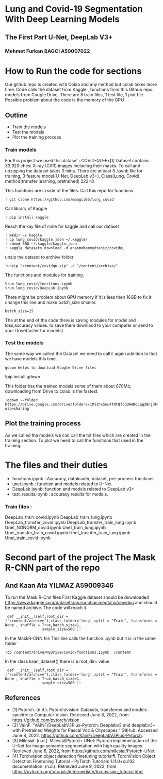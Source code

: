 # Lung and Covid-19 Segmentation With Deep Learning Models 
## The First Part U-Net, DeepLab V3+
### Mehmet Furkan BAGCI A59007022

# How to Run the code for sections 
Our github repo is created with Colab and any method but colab takes more time. Code calls the dataset from Kaggle , functions from this Github repo, models from Google Drive. There are 8 train files, 1 test file, 1 plot file. Possible problem about the code is the memory of the GPU
## Outline 
- Train the models 
- Test the models 
- Plot the training process 

### Train models 
For this project we used this dataset : COVID-QU-Ex[1] Dataset contains 33,920 chest X-ray (CXR) images including their masks. 
To call and unzipping the dataset takes 3 mins. 
There are atleast 8 .ipynb file for training, 3 feature model(U-Net, DeepLab v3+), Class(Lung, Covid), method(transfer learning, pretrained) 2*2*2=8  

This functions are in side of the files.
Call this repo for functions 
```
! git clone https://github.com/mbagci06/lung_covid
```
Call library of Kaggle
```
! pip install kaggle
```
Reach the kay file of mine for kaggle and call our dataset
```
! mkdir ~/.kaggle
! cp lung_covid/kaggle.json ~/.kaggle/
! chmod 600 ~/.kaggle/kaggle.json
! kaggle datasets download -d anasmohammedtahir/covidqu
```
unzip the dataset to archive folder
```
!unzip "/content/covidqu.zip" -d "/content/archive/" 
```
The functions and modules for training.
```
%run lung_covid/functions.ipynb
%run lung_covid/DeepLab.ipynb

```
There might be problem about GPU memory if it is lees then 16GB to fix it change this line and make batch_size smaller.
```
batch_size=25
```

The at the end of the code there is saving modules for model and loss,accuracy values. to save them downlaod to your computer or send to your Drive(faster for models) 

### Test the models 
The same way we called the Dataset we need to call it again addition to that we have models this time. 
```
gdown helps to download Google Drive files 
```
!pip install gdown

This folder has the trained models some of them about 670Mb, downloading from Drive to colab is the fastest. 
```
!gdown --folder https://drive.google.com/drive/folders/1MIzhxSou4TRtQTcG3AADqLag28nj3FrV?usp=sharing
```
## Plot the training process
As we called the models we can call the txt files which are created in the training section. 
To plot we need to call the functions that used in the training. 

# The files and their duties 
- functions.ipynb : Accuracy, dataloader, dataset, pre-process  functions
- unet.ipynb : function and models related to U-Net 
- DeepLab.ipynb: function and models related to DeepLab v3+
- test_results.ipynb : accuracy results for models.
### Train files : 
DeepLab_train_covid.ipynb 
DeepLab_train_lung.ipynb 
DeepLab_transfer_covid.ipynb 
DeepLab_transfer_train_lung.ipynb 
Unet_NONORM_covid.ipynb 
Unet_train_lung.ipynb 
Unet_transfer_train_covid.ipynb 
Unet_trasnfer_train_lung.ipynb
Unet_train_covid.ipynb

# Second part of the project The Mask R-CNN part of the repo 
## And Kaan Ata YILMAZ A59009346

To run the Mask R-Cnn files
First Kaggle dataset should be downloaded https://www.kaggle.com/datasets/anasmohammedtahir/covidqu
and should be named archive. The code will reach it.

```
 def __init__(self,root_dir = ("/content/archive"),class_folder='lung',split = "Train", transforms = None , shuffle = True,batch_size=1,
                 sample_size=500 ):
```


In the MaskR-CNN file
This line calls the function.ipynb but it is in the same folder

```
!cp /content/drive/MyDrive/Covid/functions.ipynb  /content  
```

In the class kaan_dataset() there is a root_dir= value 

```
 def __init__(self,root_dir = ("/content/archive"),class_folder='lung',split = "Train", transforms = None , shuffle = True,batch_size=1,
                 sample_size=500 ):
```

## References
- [1] Pytorch. (n.d.). Pytorch/vision: Datasets, transforms and models specific to Computer Vision. Retrieved June 8, 2022, from https://github.com/pytorch/vision
- [2] VainF. “VAINF/DeepLabV3Plus-Pytorch: Deeplabv3 and deeplabv3+ with Pretrained Weights for Pascal Voc &amp; Cityscapes.” GitHub. Accessed June 8, 2022. https://github.com/VainF/DeepLabV3Plus-Pytorch. 
- [3] Milesial. (n.d.). Milesial/Pytorch-UNet: Pytorch implementation of the U-Net for image semantic segmentation with high quality images. Retrieved June 8, 2022, from https://github.com/milesial/Pytorch-UNet
- [4] Torchvision object detection finetuning tutorial¶. TorchVision Object Detection Finetuning Tutorial - PyTorch Tutorials 1.11.0+cu102 documentation. (n.d.). Retrieved June 9, 2022, from https://pytorch.org/tutorials/intermediate/torchvision_tutorial.html
